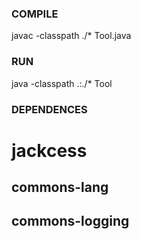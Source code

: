 ### COMPILE

javac -classpath ./\* Tool.java

### RUN

java -classpath .:./\* Tool


### DEPENDENCES

# jackcess
## commons-lang
## commons-logging